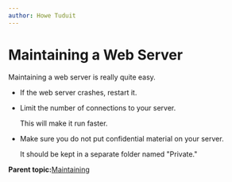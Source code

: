 ```yaml
---
author: Howe Tuduit
---
```


# Maintaining a Web Server

Maintaining a web server is really quite easy.

-   If the web server crashes, restart it.

-   Limit the number of connections to your server.

    This will make it run faster.

-   Make sure you do not put confidential material on your server.

    It should be kept in a separate folder named "Private."


**Parent topic:**[Maintaining](hax1613403601447.md)

